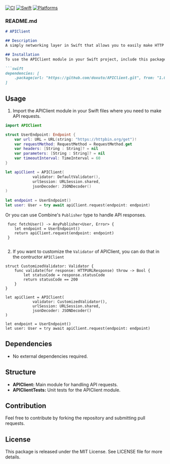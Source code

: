 [![CI](https://github.com/doxuto/APIClient/actions/workflows/ci.yml/badge.svg)](https://github.com/doxuto/APIClient/actions/workflows/ci.yml)
[![Swift](https://img.shields.io/badge/Swift-5.5_|_5.6_|_5.7_|_5.8_|_5.9-red)](https://img.shields.io/badge/Swift-5.5_5.6_5.7_5.8_5.9-red)
[![Platforms](https://img.shields.io/badge/Platforms-macOS_|_iOS-red)](https://img.shields.io/badge/Platforms-macOS_iOS-red)
### README.md

```markdown
# APIClient

## Description
A simply networking layer in Swift that allows you to easily make HTTP requests and handle response data.

## Installation
To use the APIClient module in your Swift project, include this package as a dependency in your Package.swift file.

```swift
dependencies: [
    .package(url: "https://github.com/doxuto/APIClient.git", from: "1.0.0")
]
```

## Usage
1. Import the APIClient module in your Swift files where you need to make API requests.

```swift
import APIClient

struct UserEndpoint: Endpoint {
    var url: URL = URL(string: "https://httpbin.org/get")!
    var requestMethod: RequestMethod = RequestMethod.get
    var headers: [String : String]? = nil
    var parameters: [String : String]? = nil
    var timeoutInterval: TimeInterval = 60
}

let apiClient = APIClient(
            validator: DefaultValidator(),
            urlSession: URLSession.shared,
            jsonDecoder: JSONDecoder()
)
        
let endpoint = UserEndpoint()
let user: User = try await apiClient.request(endpoint: endpoint)
```

Or you can use Combine's `Publisher` type to handle API responses.
```
 func fetchUser() -> AnyPublisher<User, Error> {
    let endpoint = UserEndpoint()
    return apiClient.request(endpoint: endpoint)
 }
    
```

2. If you want to customize the `Validator` of APIClient, you can do that in the contructor `APIClient`
```
struct CustomizedValidator: Validator {
    func validate(for response: HTTPURLResponse) throw -> Bool {
        let statusCode = response.statusCode
        return statusCode == 200
    }
}

let apiClient = APIClient(
            validator: CustomizedValidator(),
            urlSession: URLSession.shared,
            jsonDecoder: JSONDecoder()
)
        
let endpoint = UserEndpoint()
let user: User = try await apiClient.request(endpoint: endpoint)

```


## Dependencies
- No external dependencies required.

## Structure
- **APIClient:** Main module for handling API requests.
- **APIClientTests:** Unit tests for the APIClient module.

## Contribution
Feel free to contribute by forking the repository and submitting pull requests.

## License
This package is released under the MIT License. See LICENSE file for more details.
```
